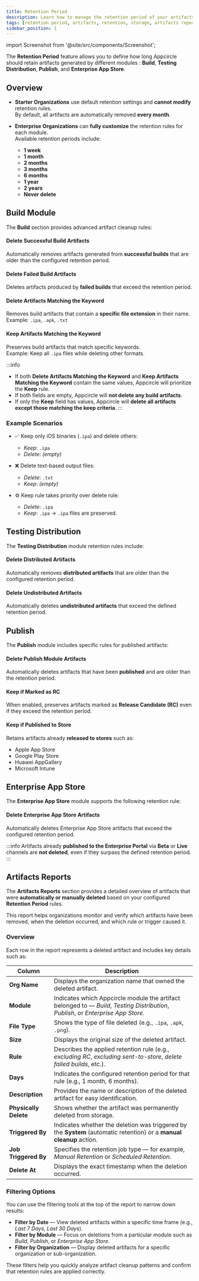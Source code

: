 ```yaml
---
title: Retention Period
description: Learn how to manage the retention period of your artifacts in Appcircle.
tags: [retention period, artifacts, retention, storage, artifacts report]
sidebar_position: 1
---
```


import Screenshot from '@site/src/components/Screenshot';

The **Retention Period** feature allows you to define how long Appcircle should retain artifacts generated by different modules : **Build**, **Testing Distribution**, **Publish**, and **Enterprise App Store**.  

<Screenshot url='https://cdn.appcircle.io/docs/assets/BE7404-2.png' />

## Overview

- **Starter Organizations** use default retention settings and **cannot modify** retention rules.  
  By default, all artifacts are automatically removed **every month**.

- **Enterprise Organizations** can **fully customize** the retention rules for each module.  
  Available retention periods include:
    - **1 week**
    - **1 month**
    - **2 months**
    - **3 months**
    - **6 months**
    - **1 year**
    - **2 years**
    - **Never delete**

## Build Module

The **Build** section provides advanced artifact cleanup rules:

#### Delete Successful Build Artifacts
Automatically removes artifacts generated from **successful builds** that are older than the configured retention period.

#### Delete Failed Build Artifacts  
Deletes artifacts produced by **failed builds** that exceed the retention period.

<Screenshot url='https://cdn.appcircle.io/docs/assets/BE7404-8.png' />

#### Delete Artifacts Matching the Keyword  
Removes build artifacts that contain a **specific file extension** in their name.  
Example: `.ipa`, `.apk`, `.txt`

#### Keep Artifacts Matching the Keyword
Preserves build artifacts that match specific keywords.  
Example: Keep all `.ipa` files while deleting other formats.

<Screenshot url='https://cdn.appcircle.io/docs/assets/BE7404-9.png' />

:::info
- If both **Delete Artifacts Matching the Keyword** and **Keep Artifacts Matching the Keyword** contain the same values, Appcircle will prioritize the **Keep** rule.
- If both fields are empty, Appcircle will **not delete any build artifacts**.
- If only the **Keep** field has values, Appcircle will **delete all artifacts except those matching the keep criteria**.
:::

### Example Scenarios

- ✅ Keep only iOS binaries (`.ipa`) and delete others:
    - *Keep*: `.ipa`
    - *Delete*: *(empty)*

- ❌ Delete text-based output files:
    - *Delete*: `.txt`
    - *Keep*: *(empty)*

- ⚙️ Keep rule takes priority over delete rule:
    - *Delete*: `.ipa`
    - *Keep*: `.ipa` → `.ipa` files are preserved.

## Testing Distribution

The **Testing Distribution** module retention rules include:

#### Delete Distributed Artifacts
Automatically removes **distributed artifacts** that are older than the configured retention period.

#### Delete Undistributed Artifacts
Automatically deletes **undistributed artifacts** that exceed the defined retention period.

<Screenshot url='https://cdn.appcircle.io/docs/assets/BE7404-5.png' />

## Publish

The **Publish** module includes specific rules for published artifacts:

#### Delete Publish Module Artifacts
Automatically deletes artifacts that have been **published** and are older than the retention period.

#### Keep if Marked as RC
When enabled, preserves artifacts marked as **Release Candidate (RC)** even if they exceed the retention period.

#### Keep if Published to Store
Retains artifacts already **released to stores** such as:
 - Apple App Store
 - Google Play Store
 - Huawei AppGallery
 - Microsoft Intune

<Screenshot url='https://cdn.appcircle.io/docs/assets/BE7404-4.png' />

## Enterprise App Store

The **Enterprise App Store** module supports the following retention rule:

#### Delete Enterprise App Store Artifacts 
Automatically deletes Enterprise App Store artifacts that exceed the configured retention period.

<Screenshot url='https://cdn.appcircle.io/docs/assets/BE7404-3.png' />

:::info
Artifacts already **published to the Enterprise Portal** via **Beta** or **Live** channels are **not deleted**, even if they surpass the defined retention period.
:::

## Artifacts Reports

The **Artifacts Reports** section provides a detailed overview of artifacts that were **automatically or manually deleted** based on your configured **Retention Period** rules.

<Screenshot url='https://cdn.appcircle.io/docs/assets/BE7404-13.png' />

This report helps organizations monitor and verify which artifacts have been removed, when the deletion occurred, and which rule or trigger caused it.

### Overview

Each row in the report represents a deleted artifact and includes key details such as:

| Column | Description |
|---------|--------------|
| **Org Name** | Displays the organization name that owned the deleted artifact. |
| **Module** | Indicates which Appcircle module the artifact belonged to — *Build*, *Testing Distribution*, *Publish*, or *Enterprise App Store*. |
| **File Type** | Shows the type of file deleted (e.g., `.ipa`, `.apk`, `.png`). |
| **Size** | Displays the original size of the deleted artifact. |
| **Rule** | Describes the applied retention rule (e.g., *excluding RC*, *excluding sent-to-store*, *delete failed builds*, etc.). |
| **Days** | Indicates the configured retention period for that rule (e.g., 1 month, 6 months). |
| **Description** | Provides the name or description of the deleted artifact for easy identification. |
| **Physically Delete** | Shows whether the artifact was permanently deleted from storage. |
| **Triggered By** | Indicates whether the deletion was triggered by the **System** (automatic retention) or a **manual cleanup** action. |
| **Job Triggered By** | Specifies the retention job type — for example, *Manual Retention* or *Scheduled Retention*. |
| **Delete At** | Displays the exact timestamp when the deletion occurred. |

<Screenshot url='https://cdn.appcircle.io/docs/assets/BE7404-6.png' />

### Filtering Options

You can use the filtering tools at the top of the report to narrow down results:

- **Filter by Date** — View deleted artifacts within a specific time frame (e.g., *Last 7 Days*, *Last 30 Days*).
- **Filter by Module** — Focus on deletions from a particular module such as *Build*, *Publish*, or *Enterprise App Store*.
- **Filter by Organization** — Display deleted artifacts for a specific organization or sub-organization.

These filters help you quickly analyze artifact cleanup patterns and confirm that retention rules are applied correctly.

<Screenshot url='https://cdn.appcircle.io/docs/assets/BE7404-7.png' />